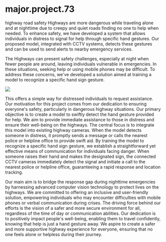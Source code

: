 # major.project.73
highway road safety
Highways are more dangerous while traveling alone and at nighttime due to creepy and quiet roads finding no one to help when needed. To enhance safety, we have developed a system that allows individuals in distress to signal for help through specific hand gestures. Our proposed model, integrated with CCTV systems, detects these gestures and can be used to send alerts to nearby emergency services.

The Highways can present safety challenges, especially at night when fewer people are around, leaving individuals vulnerable in emergencies. In these situations, seeking help or using mobile phones may be difficult. To address these concerns, we've developed a solution aimed at training a model to recognize a specific hand sign gesture.

![](/Singal_for_Help_gestures.png)

This offers a simple way for distressed individuals to request assistance. Our motivation for this project comes from our dedication to ensuring everyone's safety, particularly in dangerous highway situations. Our primary objective is to create a model to swiftly detect the hand gesture provided for help. We aim to provide immediate assistance to those in distress and ensure their well-being on the highways. The central focus is to integrate this model into existing highway cameras. When the model detects someone in distress, it promptly sends a message or calls the nearest police or helpline office to provide swift aid. By training the model to recognize a specific hand sign gesture, we establish a straightforward yet effective means of communication for individuals facing danger. When someone raises their hand and makes the designated sign, the connected CCTV cameras immediately detect the signal and initiate a call to the nearest police or helpline office, guaranteeing a rapid response and location tracking. 

Our main aim is to bridge the response gap during nighttime emergencies by harnessing advanced computer vision technology to protect lives on the highways. We are committed to offering an inclusive and user-friendly solution, empowering individuals who may encounter difficulties with mobile phones or verbal communication during crises. The driving force behind our efforts is the vision of a safer and more secure environment for all, regardless of the time of day or communication abilities. Our dedication is to positively impact people's well-being, enabling them to travel confidently, knowing that help is just a hand gesture away. We aspire to create a safer and more supportive highway experience for everyone, ensuring that no one feels alone or helpless during their journey.
